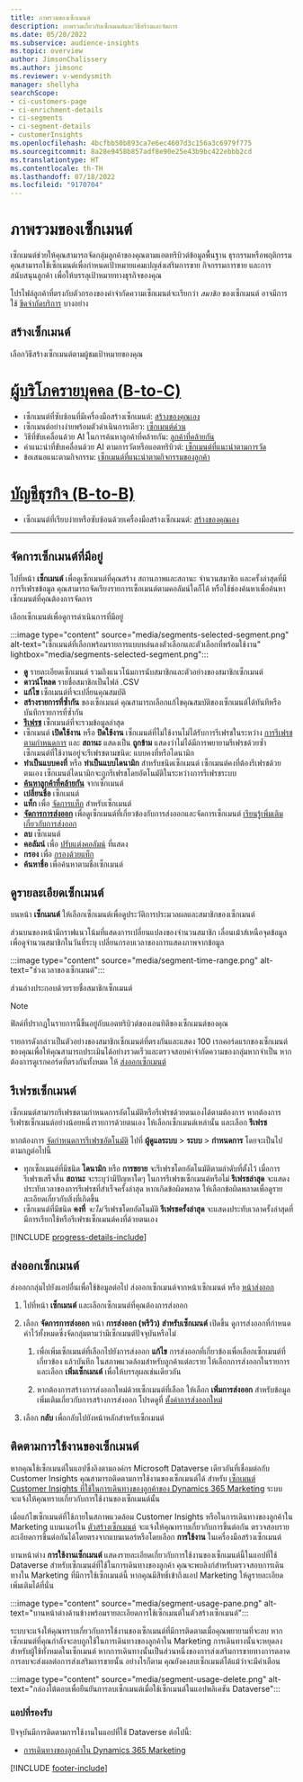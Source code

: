 ```yaml
---
title: ภาพรวมของเซ็กเมนต์
description: ภาพรวมเกี่ยวกับเซ็กเมนต์และวิธีสร้างและจัดการ
ms.date: 05/20/2022
ms.subservice: audience-insights
ms.topic: overview
author: JimsonChalissery
ms.author: jimsonc
ms.reviewer: v-wendysmith
manager: shellyha
searchScope:
- ci-customers-page
- ci-enrichment-details
- ci-segments
- ci-segment-details
- customerInsights
ms.openlocfilehash: 4bcfbb50b893ca7e6ec4607d3c156a3c6979f775
ms.sourcegitcommit: 8a28e9458b857adf8e90e25e43b9bc422ebbb2cd
ms.translationtype: HT
ms.contentlocale: th-TH
ms.lasthandoff: 07/18/2022
ms.locfileid: "9170704"
---
```

# <a name="segments-overview"></a>ภาพรวมของเซ็กเมนต์

เซ็กเมนต์ช่วยให้คุณสามารถจัดกลุ่มลูกค้าของคุณตามแอตทริบิวต์ข้อมูลพื้นฐาน ธุรกรรมหรือพฤติกรรม คุณสามารถใช้เซ็กเมนต์เพื่อกำหนดเป้าหมายแคมเปญส่งเสริมการขาย กิจกรรมการขาย และการสนับสนุนลูกค้า เพื่อให้บรรลุเป้าหมายทางธุรกิจของคุณ

โปรไฟล์ลูกค้าที่ตรงกับตัวกรองของคำจำกัดความเซ็กเมนต์จะเรียกว่า *สมาชิก* ของเซ็กเมนต์ อาจมีการใช้ [ขีดจำกัดบริการ](/dynamics365/customer-insights/service-limits) บางอย่าง

## <a name="create-a-segment"></a>สร้างเซ็กเมนต์

เลือกวิธีสร้างเซ็กเมนต์ตามผู้ชมเป้าหมายของคุณ

# <a name="individual-consumers-b-to-c"></a>[ผู้บริโภครายบุคคล (B-to-C)](#tab/b2c)

- เซ็กเมนต์ที่ซับซ้อนที่มีเครื่องมือสร้างเซ็กเมนต์: [สร้างของคุณเอง](segment-builder.md)
- เซ็กเมนต์อย่างง่ายพร้อมตัวดำเนินการเดียว: [เซ็กเมนต์ด่วน](segment-quick.md)
- วิธีที่ขับเคลื่อนด้วย AI ในการค้นหาลูกค้าที่คล้ายกัน: [ลูกค้าที่คล้ายกัน](find-similar-customer-segments.md)
- คำแนะนำที่ขับเคลื่อนด้วย AI ตามการวัดหรือแอตทริบิวต์: [เซ็กเมนต์ที่แนะนำตามการวัด](suggested-segments.md)
- ข้อเสนอแนะตามกิจกรรม: [เซ็กเมนต์ที่แนะนำตามกิจกรรมของลูกค้า](suggested-segments-activity.md)

# <a name="business-accounts-b-to-b"></a>[บัญชีธุรกิจ (B-to-B)](#tab/b2b)

- เซ็กเมนต์ที่เรียบง่ายหรือซับซ้อนด้วยเครื่องมือสร้างเซ็กเมนต์: [สร้างของคุณเอง](segment-builder.md)

---

## <a name="manage-existing-segments"></a>จัดการเซ็กเมนต์ที่มีอยู่

ไปที่หน้า **เซ็กเมนต์** เพื่อดูเซ็กเมนต์ที่คุณสร้าง สถานภาพและสถานะ จำนวนสมาชิก และครั้งล่าสุดที่มีการรีเฟรชข้อมูล คุณสามารถจัดเรียงรายการเซ็กเมนต์ตามคอลัมน์ใดก็ได้ หรือใช้ช่องค้นหาเพื่อค้นหาเซ็กเมนต์ที่คุณต้องการจัดการ

เลือกเซ็กเมนต์เพื่อดูการดำเนินการที่มีอยู่

:::image type="content" source="media/segments-selected-segment.png" alt-text="เซ็กเมนต์ที่เลือกพร้อมรายการแบบหล่นลงตัวเลือกและตัวเลือกที่พร้อมใช้งาน" lightbox="media/segments-selected-segment.png":::

- [**ดู**](#view-segment-details) รายละเอียดเซ็กเมนต์ รวมถึงแนวโน้มการนับสมาชิกและตัวอย่างของสมาชิกเซ็กเมนต์
- **ดาวน์โหลด** รายชื่อสมาชิกเป็นไฟล์ .CSV
- **แก้ไข** เซ็กเมนต์ที่จะเปลี่ยนคุณสมบัติ
- **สร้างรายการที่ซ้ำกัน** ของเซ็กเมนต์ คุณสามารถเลือกแก้ไขคุณสมบัติของเซ็กเมนต์ได้ทันทีหรือบันทึกรายการที่ซ้ำกัน
- [**รีเฟรช**](#refresh-segments) เซ็กเมนต์ที่จะรวมข้อมูลล่าสุด
- เซ็กเมนต์ **เปิดใช้งาน** หรือ **ปิดใช้งาน** เซ็กเมนต์ที่ไม่ใช้งานไม่ได้รับการรีเฟรชในระหว่าง [การรีเฟรชตามกำหนดการ](system.md#schedule-tab) และ **สถานะ** แสดงเป็น **ถูกข้าม** แสดงว่าไม่ได้มีการพยายามรีเฟรชด้วยซ้ำ เซ็กเมนต์ที่ใช้งานอยู่จะรีเฟรชตามชนิด: แบบคงที่หรือไดนามิก
- **ทำเป็นแบบคงที่** หรือ **ทำเป็นแบบไดนามิก** สำหรับชนิดเซ็กเมนต์ เซ็กเมนต์คงที่ต้องรีเฟรชด้วยตนเอง เซ็กเมนต์ไดนามิกจะถูกรีเฟรชโดยอัตโนมัติในระหว่างการรีเฟรชระบบ
- [**ค้นหาลูกค้าที่คล้ายกัน**](find-similar-customer-segments.md) จากเซ็กเมนต์
- **เปลี่ยนชื่อ** เซ็กเมนต์
- **แท็ก** เพื่อ [จัดการแท็ก](work-with-tags-columns.md#manage-tags) สำหรับเซ็กเมนต์
- [**จัดการการส่งออก**](#export-segments) เพื่อดูเซ็กเมนต์ที่เกี่ยวข้องกับการส่งออกและจัดการเซ็กเมนต์ [เรียนรู้เพิ่มเติมเกี่ยวกับการส่งออก](export-destinations.md)
- **ลบ** เซ็กเมนต์
- **คอลัมน์** เพื่อ [ปรับแต่งคอลัมน์](work-with-tags-columns.md#customize-columns) ที่แสดง
- **กรอง** เพื่อ [กรองด้วยแท็ก](work-with-tags-columns.md#filter-on-tags)
- **ค้นหาชื่อ** เพื่อค้นหาตามชื่อเซ็กเมนต์

## <a name="view-segment-details"></a>ดูรายละเอียดเซ็กเมนต์

บนหน้า **เซ็กเมนต์** ให้เลือกเซ็กเมนต์เพื่อดูประวัติการประมวลผลและสมาชิกของเซ็กเมนต์

ส่วนบนของหน้ามีกราฟแนวโน้มที่แสดงการเปลี่ยนแปลงของจำนวนสมาชิก เลื่อนเม้าส์เหนือจุดข้อมูลเพื่อดูจำนวนสมาชิกในวันที่ระบุ เปลี่ยนกรอบเวลาของการแสดงภาพจากข้อมูล

:::image type="content" source="media/segment-time-range.png" alt-text="ช่วงเวลาของเซ็กเมนต์":::

ส่วนล่างประกอบด้วยรายชื่อสมาชิกเซ็กเมนต์

> [!NOTE]
> ฟิลด์ที่ปรากฏในรายการนี้ขึ้นอยู่กับแอตทริบิวต์ของเอนทิตีของเซ็กเมนต์ของคุณ
>
>รายการดังกล่าวเป็นตัวอย่างของสมาชิกเซ็กเมนต์ที่ตรงกันและแสดง 100 เรกคอร์ดแรกของเซ็กเมนต์ของคุณเพื่อให้คุณสามารถประเมินได้อย่างรวดเร็วและตรวจสอบคำจำกัดความของกลุ่มหากจำเป็น หากต้องการดูเรกคอร์ดที่ตรงกันทั้งหมด ให้ [ส่งออกเซ็กเมนต์](export-destinations.md)

## <a name="refresh-segments"></a>รีเฟรชเซ็กเมนต์

เซ็กเมนต์สามารถรีเฟรชตามกำหนดการอัตโนมัติหรือรีเฟรชด้วยตนเองได้ตามต้องการ หากต้องการรีเฟรชเซ็กเมนต์อย่างน้อยหนึ่งรายการด้วยตนเอง ให้เลือกเซ็กเมนต์เหล่านั้น และเลือก **รีเฟรช**

หากต้องการ [จัดกำหนดการรีเฟรชอัตโนมัติ](system.md#schedule-tab) ไปที่ **ผู้ดูแลระบบ** > **ระบบ** > **กำหนดการ** โดยจะเป็นไปตามกฎต่อไปนี้

- ทุกเซ็กเมนต์ที่มีชนิด **ไดนามิก** หรือ **การขยาย** จะรีเฟรชโดยอัตโนมัติตามลำดับที่ตั้งไว้ เมื่อการรีเฟรชเสร็จสิ้น **สถานะ** จะระบุว่ามีปัญหาใดๆ ในการรีเฟรชเซ็กเมนต์หรือไม่ **รีเฟรชล่าสุด** จะแสดงประทับเวลาของการรีเฟรชที่สำเร็จครั้งล่าสุด หากเกิดข้อผิดพลาด ให้เลือกข้อผิดพลาดเพื่อดูรายละเอียดเกี่ยวกับสิ่งที่เกิดขึ้น
- เซ็กเมนต์ที่มีชนิด **คงที่** *จะไม่* รีเฟรชโดยอัตโนมัติ **รีเฟรชครั้งล่าสุด** จะแสดงประทับเวลาครั้งล่าสุดที่มีการเรียกใช้หรือรีเฟรชเซ็กเมนต์คงที่ด้วยตนเอง

[!INCLUDE [progress-details-include](includes/progress-details-pane.md)]

## <a name="export-segments"></a>ส่งออกเซ็กเมนต์

ส่งออกกลุ่มไปยังแอปอื่นเพื่อใช้ข้อมูลต่อไป ส่งออกเซ็กเมนต์จากหน้าเซ็กเมนต์ หรือ [หน้าส่งออก](export-destinations.md)

1. ไปที่หน้า **เซ็กเมนต์** และเลือกเซ็กเมนต์ที่คุณต้องการส่งออก

1. เลือก **จัดการการส่งออก** หน้า **การส่งออก (พรีวิว) สำหรับเซ็กเมนต์** เปิดขึ้น ดูการส่งออกที่กำหนดค่าไว้ทั้งหมดซึ่งจัดกลุ่มตามว่ามีเซ็กเมนต์ปัจจุบันหรือไม่

   1. เพื่อเพิ่มเซ็กเมนต์ที่เลือกไปยังการส่งออก **แก้ไข** การส่งออกที่เกี่ยวข้องเพื่อเลือกเซ็กเมนต์ที่เกี่ยวข้อง แล้วบันทึก ในสภาพแวดล้อมสำหรับลูกค้าแต่ละราย ให้เลือกการส่งออกในรายการ และเลือก **เพิ่มเซ็กเมนต์** เพื่อให้บรรลุผลเช่นเดียวกัน

   1. หากต้องการสร้างการส่งออกใหม่ด้วยเซ็กเมนต์ที่เลือก ให้เลือก **เพิ่มการส่งออก** สำหรับข้อมูลเพิ่มเติมเกี่ยวกับการสร้างการส่งออก โปรดดูที่ [ตั้งค่าการส่งออกใหม่](export-destinations.md#set-up-a-new-export)

1. เลือก **กลับ** เพื่อกลับไปยังหน้าหลักสำหรับเซ็กเมนต์

## <a name="track-usage-of-a-segment"></a>ติดตามการใช้งานของเซ็กเมนต์

หากคุณใช้เซ็กเมนต์ในแอปซึ่งอิงตามองค์กร Microsoft Dataverse เดียวกันที่เชื่อมต่อกับ Customer Insights คุณสามารถติดตามการใช้งานของเซ็กเมนต์ได้ สำหรับ [เซ็กเมนต์ Customer Insights ที่ใช้ในการเดินทางของลูกค้าของ Dynamics 365 Marketing](/dynamics365/marketing/real-time-marketing-ci-profile) ระบบจะแจ้งให้คุณทราบเกี่ยวกับการใช้งานของเซ็กเมนต์นั้น

เมื่อแก้ไขเซ็กเมนต์ที่ใช้ภายในสภาพแวดล้อม Customer Insights หรือในการเดินทางของลูกค้าใน Marketing แบนเนอร์ใน [ตัวสร้างเซ็กเมนต์](segment-builder.md) จะแจ้งให้คุณทราบเกี่ยวกับการขึ้นต่อกัน ตรวจสอบรายละเอียดการขึ้นต่อกันได้โดยตรงจากแบนเนอร์หรือโดยเลือก **การใช้งาน** ในเครื่องมือสร้างเซ็กเมนต์

บานหน้าต่าง **การใช้งานเซ็กเมนต์** แสดงรายละเอียดเกี่ยวกับการใช้งานของเซ็กเมนต์นี้ในแอปที่ใช้ Dataverse สำหรับเซ็กเมนต์ที่ใช้ในการเดินทางของลูกค้า คุณจะพบลิงก์สำหรับตรวจสอบการเดินทางใน Marketing ที่มีการใช้เซ็กเมนต์นี้ หากคุณมีสิทธิ์เข้าถึงแอป Marketing ให้ดูรายละเอียดเพิ่มเติมได้ที่นั่น

:::image type="content" source="media/segment-usage-pane.png" alt-text="บานหน้าต่างด้านข้างพร้อมรายละเอียดการใช้เซ็กเมนต์ในตัวสร้างเซ็กเมนต์":::

ระบบจะแจ้งให้คุณทราบเกี่ยวกับการใช้งานของเซ็กเมนต์ที่มีการติดตามเมื่อคุณพยายามที่จะลบ หากเซ็กเมนต์ที่คุณกำลังจะลบถูกใช้ในการเดินทางของลูกค้าใน Marketing การเดินทางนั้นจะหยุดลงสำหรับผู้ใช้ทั้งหมดในเซ็กเมนต์ หากการเดินทางนั้นเป็นส่วนหนึ่งของการส่งเสริมการขายทางการตลาด การลบจะส่งผลต่อการส่งเสริมการขายนั้น อย่างไรก็ตาม คุณยังคงลบเซ็กเมนต์ได้แม้ว่าจะมีคำเตือน

:::image type="content" source="media/segment-usage-delete.png" alt-text="กล่องโต้ตอบเพื่อยืนยันการลบเซ็กเมนต์เมื่อใช้เซ็กเมนต์ในแอปพลิเคชัน Dataverse":::

### <a name="supported-apps"></a>แอปที่รองรับ

ปัจจุบันมีการติดตามการใช้งานในแอปที่ใช้ Dataverse ต่อไปนี้:

- [การเดินทางของลูกค้าใน Dynamics 365 Marketing](/dynamics365/marketing/real-time-marketing-ci-profile)

[!INCLUDE [footer-include](includes/footer-banner.md)]

